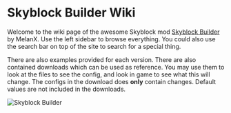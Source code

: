 # Skyblock Builder Wiki

Welcome to the wiki page of the awesome Skyblock mod 
[Skyblock Builder](https://www.curseforge.com/minecraft/mc-mods/skyblock-builder) by MelanX. Use the left sidebar to 
browse everything. You could also use the search bar on top of the site to search for a special thing.

There are also examples provided for each version. There are also contained downloads which can be used as reference.
You may use them to look at the files to see the config, and look in game to see what this will change. The configs in
the download does **only** contain changes. Default values are not included in the downloads.

![Skyblock Builder](https://www.bisecthosting.com/images/CF/Skyblock_Builder/BH_SB_Header.png)
